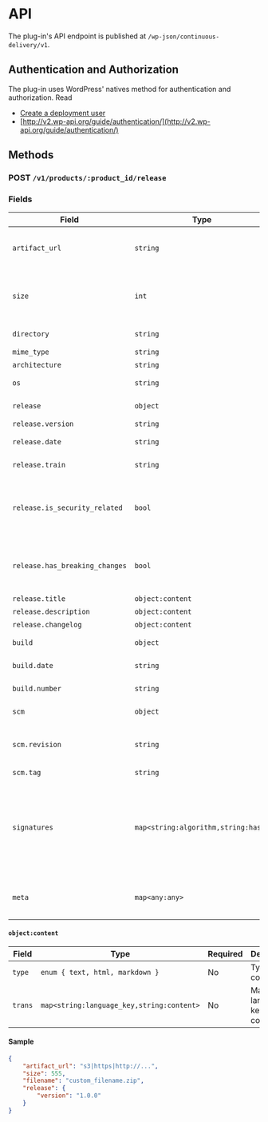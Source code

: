# API
The plug-in's API endpoint is published at `/wp-json/continuous-delivery/v1`.

## Authentication and Authorization
The plug-in uses WordPress' natives method for authentication and authorization.
Read
- [Create a deployment user](continuous-integration/create-deployment-user)
- [http://v2.wp-api.org/guide/authentication/](http://v2.wp-api.org/guide/authentication/)

## Methods
### POST `/v1/products/:product_id/release`

### Fields
| Field | Type | Required | Description |
| --- | --- | --- | --- 
| `artifact_url` | `string` | __Yes__ | URL to your previously uploaded file in S3 |
| `size` | `int` | No | File size as the plug-in does not resolve the file's size |
| `directory` | `string` | No | A path to the file |
| `mime_type` | `string` | No | MIME type |
| `architecture` | `string` | No | Architecture |
| `os` | `string` | No | Operating System |
| `release` | `object` | __Yes__ | Release information |
| `release.version` | `string` | __Yes__ | Version |
| `release.date` | `string` | No | Release date |
| `release.train` | `string` | No | Release train |
| `release.is_security_related` | `bool` | No | Flag, that the release has been created due to security issues |
| `release.has_breaking_changes` | `bool` | No | Flag, that the release has breaking changes |
| `release.title` | `object:content` | No | Title |
| `release.description` | `object:content` | No | Description |
| `release.changelog` | `object:content` | No | Changelog |
| `build` | `object` | No | Build information |
| `build.date` | `string` | No | Date of build |
| `build.number` | `string` | No | Build number |
| `scm` | `object` | No | Build information |
| `scm.revision` | `string` | No | Revision, e.g. Git commit hash |
| `scm.tag` | `string` | No | Tag |
| `signatures` | `map<string:algorithm,string:hash>` | No | Mapping of file hashes. For Easy Digital Downloads, `crc32, sha1, sha256, md5` will be mapped. |
| `meta` | `map<any:any>` | No | Anything you want to additionally map |

#### `object:content`
| Field | Type | Required | Description |
| --- | --- | --- | --- 
| `type` | `enum { text, html, markdown }` | No | Type of confent |
| `trans` | `map<string:language_key,string:content>` | No | Mapping of language key to content |

#### Sample
```json
{
	"artifact_url": "s3|https|http://...",
	"size": 555,
	"filename": "custom_filename.zip",
	"release": {
		"version": "1.0.0"
	}
}
```